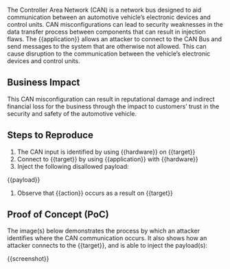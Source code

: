 The Controller Area Network (CAN) is a network bus designed to aid communication between an automotive vehicle’s electronic devices and control units. CAN misconfigurations can lead to security weaknesses in the data transfer process between components that can result in injection flaws. The {{application}} allows an attacker to connect to the CAN Bus and send messages to the system that are otherwise not allowed. This can cause disruption to the communication between the vehicle’s electronic devices and control units.

## Business Impact

This CAN misconfiguration can result in reputational damage and indirect financial loss for the business through the impact to customers’ trust in the security and safety of the automotive vehicle.

## Steps to Reproduce

1. The CAN input is identified by using {{hardware}} on {{target}}
1. Connect to {{target}} by using {{application}} with {{hardware}}
1. Inject the following disallowed payload:

{{payload}}

1. Observe that {{action}} occurs as a result on {{target}}

## Proof of Concept (PoC)

The image(s) below demonstrates the process by which an attacker identifies where the CAN communication occurs. It also shows how an attacker connects to the {{target}}, and is able to inject the payload(s):

{{screenshot}}
